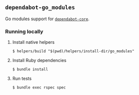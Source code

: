 ## `dependabot-go_modules`

Go modules support for [`dependabot-core`][core-repo].

### Running locally

1. Install native helpers
   ```
   $ helpers/build "$(pwd)/helpers/install-dir/go_modules"
   ```

2. Install Ruby dependencies
   ```
   $ bundle install
   ```

3. Run tests
   ```
   $ bundle exec rspec spec
   ```

[core-repo]: https://github.com/dependabot/dependabot-core
